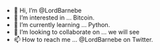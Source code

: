 - 👋 Hi, I’m @LordBarnebe
- 👀 I’m interested in ... Bitcoin.
- 🌱 I’m currently learning ... Python.
- 💞️ I’m looking to collaborate on ... we will see
- 📫 How to reach me ... @LordBarnebe on Twitter.

<!---
LordBarnebe/LordBarnebe is a ✨ special ✨ repository because its `README.md` (this file) appears on your GitHub profile.
You can click the Preview link to take a look at your changes.
--->
